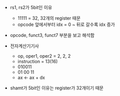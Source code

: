 - rs1, rs2가 5bit인 이유
	- 11111 = 32, 32개의 register 때문
	- opcode 앞에서부터 idx = 0 ~ 뒤로 갈수록 idx 증가
- opcode, funct3, funct7 부분을 보고 해석함

- 전자계산기기사
	- op, oper1, oper2 = 2, 2, 2
	- instruction = 13(16)
	- 010011
	- 01 00 11
	-  ax <- ax + dx

- shamt가 5bit인 이유는 register가 32개이기 때문